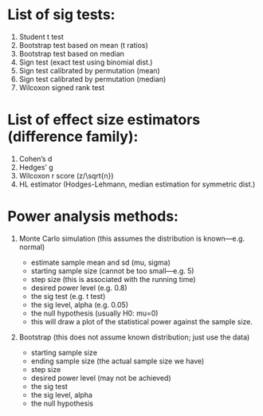 # List of sig tests:
1. Student t test
2. Bootstrap test based on mean (t ratios)
3. Bootstrap test based on median
4. Sign test (exact test using binomial dist.)
5. Sign test  calibrated by permutation (mean)
6. Sign test calibrated by permutation (median)
7. Wilcoxon signed rank test


# List of effect size estimators (difference family):
1. Cohen’s d
2. Hedges’ g
3. Wilcoxon r score (z/\sqrt{n})
4. HL estimator (Hodges-Lehmann, median estimation for symmetric dist.)


# Power analysis methods:
1. Monte Carlo simulation (this assumes the distribution is known—e.g. normal)
    - estimate sample mean and sd (mu, sigma)
    - starting sample size (cannot be too small—e.g. 5)
    - step size (this is associated with the running time)
    - desired power level (e.g. 0.8)
    - the sig test  (e.g. t test)
    - the sig level, alpha (e.g. 0.05)
    - the null hypothesis (usually H0: mu=0)

    * this will draw a plot of the statistical power against the sample size.

2. Bootstrap (this does not assume known distribution; just use the data)
    - starting sample size
    - ending sample size (the actual sample size we have)
    - step size
    - desired power level (may not be achieved)
    - the sig test 
    - the sig level, alpha
    - the null hypothesis





